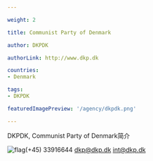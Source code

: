 ```yaml
---

weight: 2

title: Communist Party of Denmark

author: DKPDK

authorLink: http://www.dkp.dk 

countries: 
- Denmark

tags: 
- DKPDK

featuredImagePreview: '/agency/dkpdk.png'

---
```


DKPDK, Communist Party of Denmark简介 

<!--more-->

![flag](/agency/dkpdk.png)(+45) 33916644 dkp@dkp.dk int@dkp.dk